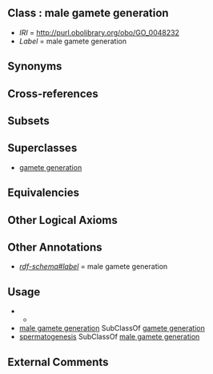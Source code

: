
## Class : male gamete generation

 * *IRI* = http://purl.obolibrary.org/obo/GO_0048232
 * *Label* = male gamete generation

## Synonyms


## Cross-references


## Subsets


## Superclasses

 * [gamete generation](../../GO/76/GO_0007276.md)

## Equivalencies


## Other Logical Axioms


## Other Annotations

 * *[rdf-schema#label](../../el/rdf-schema#label.md)* = male gamete generation

## Usage

 * -
 * [male gamete generation](../../GO/32/GO_0048232.md) SubClassOf [gamete generation](../../GO/76/GO_0007276.md)
 * [spermatogenesis](../../GO/83/GO_0007283.md) SubClassOf [male gamete generation](../../GO/32/GO_0048232.md)

## External Comments

